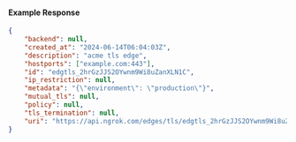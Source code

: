 <!-- Code generated for API Clients. DO NOT EDIT. -->

#### Example Response

```json
{
	"backend": null,
	"created_at": "2024-06-14T06:04:03Z",
	"description": "acme tls edge",
	"hostports": ["example.com:443"],
	"id": "edgtls_2hrGzJJS2OYwnm9Wi8uZanXLN1C",
	"ip_restriction": null,
	"metadata": "{\"environment\": \"production\"}",
	"mutual_tls": null,
	"policy": null,
	"tls_termination": null,
	"uri": "https://api.ngrok.com/edges/tls/edgtls_2hrGzJJS2OYwnm9Wi8uZanXLN1C"
}
```
